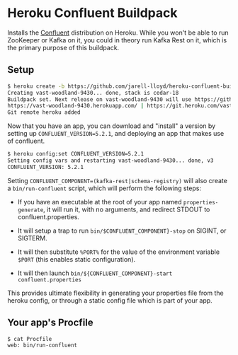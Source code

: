 # Heroku Confluent Buildpack

Installs the [Confluent](https://confluent.io) distribution on
Heroku. While you won't be able to run ZooKeeper or Kafka on it, you
could in theory run Kafka Rest on it, which is the primary purpose of
this buildpack.

## Setup

```bash
$ heroku create -b https://github.com/jarell-lloyd/heroku-confluent-buildpack.git
Creating vast-woodland-9430... done, stack is cedar-18
Buildpack set. Next release on vast-woodland-9430 will use https://github.com/jarell-lloyd/heroku-confluent-buildpack.git.
https://vast-woodland-9430.herokuapp.com/ | https://git.heroku.com/vast-woodland-9430.git
Git remote heroku added
```

Now that you have an app, you can download and "install" a version
by setting up `CONFLUENT_VERSION=5.2.1`, and deploying an app that
makes use of confluent.

```bash
$ heroku config:set CONFLUENT_VERSION=5.2.1
Setting config vars and restarting vast-woodland-9430... done, v3
CONFLUENT_VERSION: 5.2.1
```

Setting `CONFLUENT_COMPONENT=(kafka-rest|schema-registry)` will also
create a `bin/run-confluent` script, which will perform the following
steps:

* If you have an executable at the root of your app named
  `properties-generate`, it will run it, with no arguments, and
  redirect STDOUT to confluent.properties.

* It will setup a trap to run `bin/$CONFLUENT_COMPONENT}-stop` on
  SIGINT, or SIGTERM.

* It will then substitute `%PORT%` for the value of the environment
  variable `$PORT` (this enables static configuration).

* It will then launch `bin/${CONFLUENT_COMPONENT}-start confluent.properties`

This provides ultimate flexibility in generating your properties file
from the heroku config, or through a static config file which is part
of your app.

## Your app's Procfile

```bash
$ cat Procfile
web: bin/run-confluent
```
